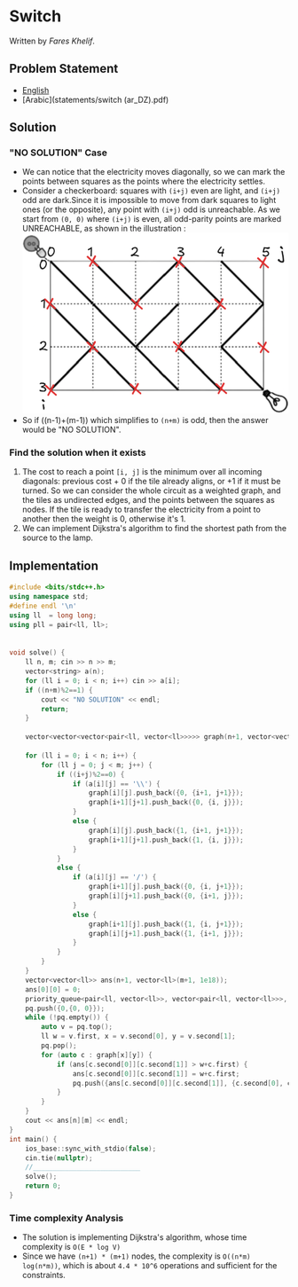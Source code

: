 # Switch

Written by _Fares Khelif_.


## Problem Statement

- [English](statements/switch.pdf)
- [Arabic](statements/switch (ar_DZ).pdf)

## Solution

### "NO SOLUTION" Case
- We can notice that the electricity moves diagonally, so we can mark the points between squares as the points where the electricity settles.
- Consider a checkerboard: squares with `(i+j)` even are light, and `(i+j)` odd are dark.Since it is impossible to move from dark squares to light ones (or the opposite), any point with `(i+j)` odd is unreachable. As we start from `(0, 0)` where `(i+j)` is even, all odd-parity points are marked UNREACHABLE, as shown in the illustration :  ![](image.png)
- So if ((n-1)+(m-1)) which simplifies to `(n+m)` is odd, then the answer would be "NO SOLUTION".

### Find the solution when it exists 
1. The cost to reach a point `[i, j]` is the minimum over all incoming diagonals: previous cost + 0 if the tile already aligns, or +1 if it must be turned.
   So we can consider the whole circuit as a weighted graph, and the tiles as undirected edges, and the points between the squares as nodes. If the tile is ready to transfer the electricity from a point to another then the weight is 0, otherwise it's 1.
2. We can implement Dijkstra's algorithm to find the shortest path from the source to the lamp.

## Implementation 
```cpp
#include <bits/stdc++.h>  
using namespace std;  
#define endl '\n'  
using ll  = long long;  
using pll = pair<ll, ll>;  
  
  
void solve() {  
    ll n, m; cin >> n >> m;  
    vector<string> a(n);  
    for (ll i = 0; i < n; i++) cin >> a[i];  
    if ((n+m)%2==1) {  
        cout << "NO SOLUTION" << endl;  
        return;  
    }  
  
    vector<vector<vector<pair<ll, vector<ll>>>>> graph(n+1, vector<vector<pair<ll, vector<ll>>>>(m+1));  
  
    for (ll i = 0; i < n; i++) {  
        for (ll j = 0; j < m; j++) {  
            if ((i+j)%2==0) {  
                if (a[i][j] == '\\') {  
                    graph[i][j].push_back({0, {i+1, j+1}});  
                    graph[i+1][j+1].push_back({0, {i, j}});  
                }  
                else {  
                    graph[i][j].push_back({1, {i+1, j+1}});  
                    graph[i+1][j+1].push_back({1, {i, j}});  
                }  
            }  
            else {  
                if (a[i][j] == '/') {  
                    graph[i+1][j].push_back({0, {i, j+1}});  
                    graph[i][j+1].push_back({0, {i+1, j}});  
                }  
                else {  
                    graph[i+1][j].push_back({1, {i, j+1}});  
                    graph[i][j+1].push_back({1, {i+1, j}});  
                }  
            }  
        }  
    }  
    vector<vector<ll>> ans(n+1, vector<ll>(m+1, 1e18));  
    ans[0][0] = 0;  
    priority_queue<pair<ll, vector<ll>>, vector<pair<ll, vector<ll>>>, greater<pair<ll, vector<ll>>>> pq; // {cost of reaching, x, y}  
    pq.push({0,{0, 0}});  
    while (!pq.empty()) {  
        auto v = pq.top();  
        ll w = v.first, x = v.second[0], y = v.second[1];  
        pq.pop();  
        for (auto c : graph[x][y]) {  
            if (ans[c.second[0]][c.second[1]] > w+c.first) {  
                ans[c.second[0]][c.second[1]] = w+c.first;  
                pq.push({ans[c.second[0]][c.second[1]], {c.second[0], c.second[1]}});  
            }  
        }  
    }  
    cout << ans[n][m] << endl;  
}  
int main() {  
    ios_base::sync_with_stdio(false);  
    cin.tie(nullptr);  
    //___________________________  
    solve();  
    return 0;  
}
```

### Time complexity Analysis
- The solution is implementing Dijkstra's algorithm, whose time complexity is `O(E * log V)` 
- Since we have `(n+1) * (m+1)` nodes, the complexity is `O((n*m) log(n*m))`, which is about `4.4 * 10^6` operations and sufficient for the constraints.